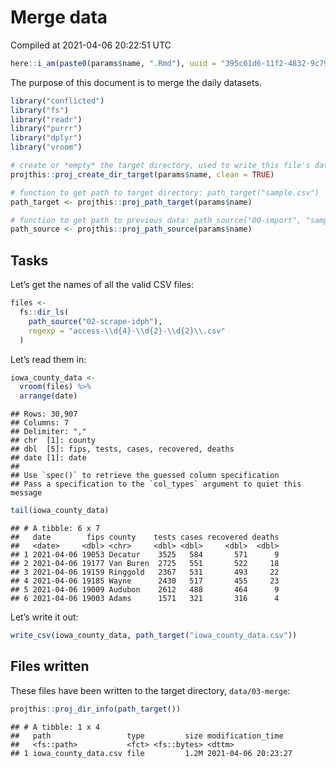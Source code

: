 Merge data
================
Compiled at 2021-04-06 20:22:51 UTC

``` r
here::i_am(paste0(params$name, ".Rmd"), uuid = "395c01d6-11f2-4832-9c79-3089737223b8")
```

The purpose of this document is to merge the daily datasets.

``` r
library("conflicted")
library("fs")
library("readr")
library("purrr")
library("dplyr")
library("vroom")
```

``` r
# create or *empty* the target directory, used to write this file's data: 
projthis::proj_create_dir_target(params$name, clean = TRUE)

# function to get path to target directory: path_target("sample.csv")
path_target <- projthis::proj_path_target(params$name)

# function to get path to previous data: path_source("00-import", "sample.csv")
path_source <- projthis::proj_path_source(params$name)
```

## Tasks

Let’s get the names of all the valid CSV files:

``` r
files <- 
  fs::dir_ls(
    path_source("02-scrape-idph"), 
    regexp = "access-\\d{4}-\\d{2}-\\d{2}\\.csv"
  )
```

Let’s read them in:

``` r
iowa_county_data <- 
  vroom(files) %>%
  arrange(date)
```

    ## Rows: 30,907
    ## Columns: 7
    ## Delimiter: ","
    ## chr  [1]: county
    ## dbl  [5]: fips, tests, cases, recovered, deaths
    ## date [1]: date
    ## 
    ## Use `spec()` to retrieve the guessed column specification
    ## Pass a specification to the `col_types` argument to quiet this message

``` r
tail(iowa_county_data)
```

    ## # A tibble: 6 x 7
    ##   date        fips county    tests cases recovered deaths
    ##   <date>     <dbl> <chr>     <dbl> <dbl>     <dbl>  <dbl>
    ## 1 2021-04-06 19053 Decatur    3525   584       571      9
    ## 2 2021-04-06 19177 Van Buren  2725   551       522     18
    ## 3 2021-04-06 19159 Ringgold   2367   531       493     22
    ## 4 2021-04-06 19185 Wayne      2430   517       455     23
    ## 5 2021-04-06 19009 Audubon    2612   488       464      9
    ## 6 2021-04-06 19003 Adams      1571   321       316      4

Let’s write it out:

``` r
write_csv(iowa_county_data, path_target("iowa_county_data.csv"))
```

## Files written

These files have been written to the target directory, `data/03-merge`:

``` r
projthis::proj_dir_info(path_target())
```

    ## # A tibble: 1 x 4
    ##   path                 type         size modification_time  
    ##   <fs::path>           <fct> <fs::bytes> <dttm>             
    ## 1 iowa_county_data.csv file         1.2M 2021-04-06 20:23:27
